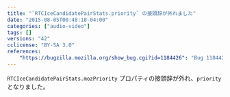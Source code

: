 ```yaml
---
title: "`RTCIceCandidatePairStats.priority` の接頭辞が外れました"
date: "2015-08-05T00:48:18-04:00"
categories: ["audio-video"]
tags: []
versions: "42"
cclicense: "BY-SA 3.0"
references:
    "https://bugzilla.mozilla.org/show_bug.cgi?id=1184426": "Bug 1184426 - Unprefix RTCIceCandidatePairStats.priority (formerly mozPriority)"
---
```

`RTCIceCandidatePairStats.mozPriority` プロパティの接頭辞が外れ、`priority` となりました。
